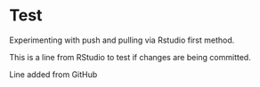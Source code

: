 # Test

Experimenting with push and pulling via Rstudio first method.

This is a line from RStudio to test if changes are being committed.

Line added from GitHub

